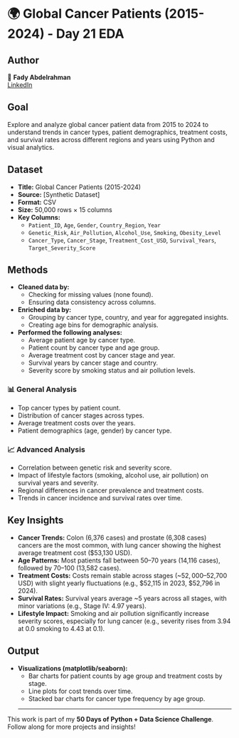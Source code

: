 # 🌍 Global Cancer Patients (2015-2024) - Day 21 EDA

## Author  
👤 **Fady Abdelrahman**  
[LinkedIn](https://www.linkedin.com/in/fady-abdelrahman-a649a12b6/)

## Goal  
Explore and analyze global cancer patient data from 2015 to 2024 to understand trends in cancer types, patient demographics, treatment costs, and survival rates across different regions and years using Python and visual analytics.

## Dataset  
- **Title:** Global Cancer Patients (2015-2024)  
- **Source:** [Synthetic Dataset]  
- **Format:** CSV  
- **Size:** 50,000 rows × 15 columns  
- **Key Columns:**  
  - `Patient_ID`, `Age`, `Gender`, `Country_Region`, `Year`  
  - `Genetic_Risk`, `Air_Pollution`, `Alcohol_Use`, `Smoking`, `Obesity_Level`  
  - `Cancer_Type`, `Cancer_Stage`, `Treatment_Cost_USD`, `Survival_Years`, `Target_Severity_Score`  

## Methods  
- **Cleaned data by:**  
  - Checking for missing values (none found).  
  - Ensuring data consistency across columns.  
- **Enriched data by:**  
  - Grouping by cancer type, country, and year for aggregated insights.  
  - Creating age bins for demographic analysis.  
- **Performed the following analyses:**  
  - Average patient age by cancer type.  
  - Patient count by cancer type and age group.  
  - Average treatment cost by cancer stage and year.  
  - Survival years by cancer stage and country.  
  - Severity score by smoking status and air pollution levels.  

### 📊 General Analysis  
- Top cancer types by patient count.  
- Distribution of cancer stages across types.  
- Average treatment costs over the years.  
- Patient demographics (age, gender) by cancer type.  

### 📈 Advanced Analysis  
- Correlation between genetic risk and severity score.  
- Impact of lifestyle factors (smoking, alcohol use, air pollution) on survival years and severity.  
- Regional differences in cancer prevalence and treatment costs.  
- Trends in cancer incidence and survival rates over time.  

## Key Insights  
- **Cancer Trends:** Colon (6,376 cases) and prostate (6,308 cases) cancers are the most common, with lung cancer showing the highest average treatment cost ($53,130 USD).  
- **Age Patterns:** Most patients fall between 50–70 years (14,116 cases), followed by 70–100 (13,582 cases).  
- **Treatment Costs:** Costs remain stable across stages (~$52,000–$52,700 USD) with slight yearly fluctuations (e.g., $52,115 in 2023, $52,796 in 2024).  
- **Survival Rates:** Survival years average ~5 years across all stages, with minor variations (e.g., Stage IV: 4.97 years).  
- **Lifestyle Impact:** Smoking and air pollution significantly increase severity scores, especially for lung cancer (e.g., severity rises from 3.94 at 0.0 smoking to 4.43 at 0.1).  

## Output  
- **Visualizations (matplotlib/seaborn):**  
  - Bar charts for patient counts by age group and treatment costs by stage.  
  - Line plots for cost trends over time.  
  - Stacked bar charts for cancer type frequency by age group.  
  ---

This work is part of my **50 Days of Python + Data Science Challenge**.  
Follow along for more projects and insights!